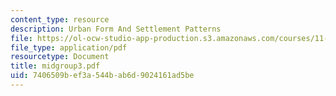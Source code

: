 ```yaml
---
content_type: resource
description: Urban Form And Settlement Patterns
file: https://ol-ocw-studio-app-production.s3.amazonaws.com/courses/11-943-special-studies-in-urban-studies-and-planning-the-cardener-river-corridor-workshop-fall-2001/7406509bef3a544bab6d9024161ad5be_midgroup3.pdf
file_type: application/pdf
resourcetype: Document
title: midgroup3.pdf
uid: 7406509b-ef3a-544b-ab6d-9024161ad5be
---
```

